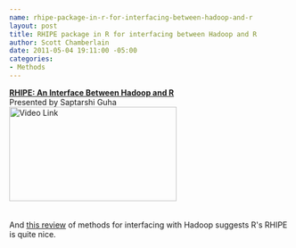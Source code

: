 ```yaml
--- 
name: rhipe-package-in-r-for-interfacing-between-hadoop-and-r
layout: post
title: RHIPE package in R for interfacing between Hadoop and R
author: Scott Chamberlain
date: 2011-05-04 19:11:00 -05:00
categories: 
- Methods
---
```

<div><strong><a href="http://www.lecturemaker.com/2011/02/rhipe/#video" title="Click link to go to the video page">RHIPE: An Interface Between Hadoop and R</a></strong><br />Presented by Saptarshi Guha</div><a href="http://www.lecturemaker.com/2011/02/rhipe/#video"><img alt="Video Link" border="0" height="169" src="http://www.lecturemaker.com/lectures/RMeetUp2010/RHIPE_Lecture.jpg" title="Click image to go to the video page" width="300" /></a>          <br /><br /><br />And <a href="http://blog.piccolboni.info/2011/04/looking-for-map-reduce-language.html">this review</a> of methods for interfacing with Hadoop suggests R's RHIPE is quite nice.
